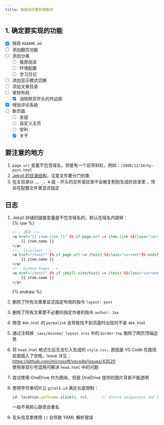 ```yaml
---
title: 我是如何重构博客的
---
```


## 1. 确定要实现的功能
- [x] 排除 `README.md`  
- [ ] 添加翻页功能  
- [ ] 添加分类  
    - [ ] 推荐阅读  
    - [ ] 环境配置  
    - [ ] 学习日记  
- [ ] 添加显示模式切换  
- [ ] 添加文章目录  
- [ ] 掌控布局  
    - [x] 消除网页开头的外边距  
- [x] 增加评论系统  
- [ ] 新页面  
    - [ ] 友链  
    - [ ] 自定义主页  
    - [ ] 安利  
    - [x] 关于  

## 要注意的地方
1. `page.url` 变量不包含域名，但是有一个前导斜杠，例如：`/2008/12/14/my-post.html`  
2. [Jekyll 的目录结构](https://jekyllrb.com/docs/structure/)，注意文件要分门别类  
3. 在主目录以 `,`、`_`、`#` 或 `~` 开头的文件或目录不会被复制到生成的目录里
，除非在配置文件里显式指定  

## 日志
1. Jekyll 存储的链接变量是不包含域名的，默认在域名内跳转：  
    {% raw %}
    ```html
    <!-- 源码 -->
    <a href="{{ item.link }}" {% if page.url == item.link %}class="current"{% endif %}>
        {{ item.name }}
    </a>
    <!-- localhost -->
    <a href="/test/" {% if page.url == /test/ %}class="current"{% endif %}>
        {{ item.name }}
    </a>
    <!-- GitHub Pages -->
    <a href="/test/" {% if jekyll-site/test/ == /test/ %}class="current"{% endif %}>
        {{ item.name }}
    </a>
    ```
    {% endraw %}

2. 删除了所有文章里显式指定布局的指令 `layout: post`  

3. 删除了所有文章里不必要的指定作者的指令 `author: Jax`  

4. 修改 `404.html` 的 `permalink` 会导致找不到页面时出现的不是 `404.html`  

5. 通过注释掉 `_sass/minima/_layout.scss` 中的 `border-top` 删除了网页顶端边界  

6. 将 `head.html` 格式化后无法引入生成的 `style.css`，原因是 VS Code 在路径前面插入了空格，Issue 详见：<https://github.com/microsoft/vscode/issues/43520>  
    使用单双引号混用可解决 `head.html` 中的问题  

7. 尝试使用 OneDrive 作为图床，但是 OneDrive 提供的图片背景不能透明  

8. 使用字符串切片让 `gitalk.id` 满足长度限制：  
    ```js
    id: location.pathname.slice(0, 49),      // Ensure uniqueness and length less than 50
    ```
    一般不用担心路径会重名  

9. 在头信息里使用 `[]` 会导致 YAML 解析错误  